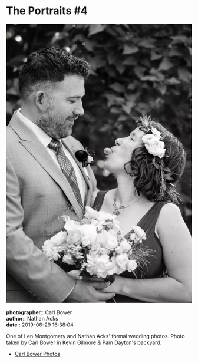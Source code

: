 # The Portraits #4

![One of Len Montgomery and Nathan Acks' formal wedding photos](assets/2019-06-29-set-2-the-portraits-04.webp)

**photographer**:: Carl Bower  
**author**:: Nathan Acks  
**date**:: 2019-06-29 16:38:04

One of Len Montgomery and Nathan Acks' formal wedding photos. Photo taken by Carl Bower in Kevin Gilmore & Pam Dayton's backyard.

* [Carl Bower Photos](https://carlbowerphotos.com)
